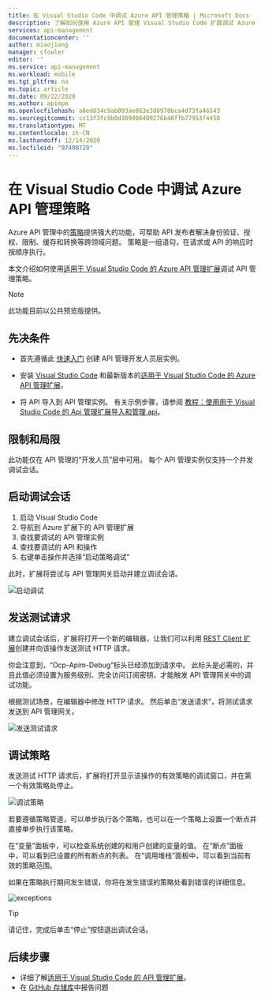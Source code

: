 ```yaml
---
title: 在 Visual Studio Code 中调试 Azure API 管理策略 | Microsoft Docs
description: 了解如何使用 Azure API 管理 Visual Studio Code 扩展调试 Azure API 管理策略
services: api-management
documentationcenter: ''
author: miaojiang
manager: cfowler
editor: ''
ms.service: api-management
ms.workload: mobile
ms.tgt_pltfrm: na
ms.topic: article
ms.date: 09/22/2020
ms.author: apimpm
ms.openlocfilehash: a8ed834c9ab093ae063e386978bca4d73fa46543
ms.sourcegitcommit: cc13f3fc9b8d309986409276b48ffb77953f4458
ms.translationtype: MT
ms.contentlocale: zh-CN
ms.lasthandoff: 12/14/2020
ms.locfileid: "97400720"
---
```

# <a name="debug-azure-api-management-policies-in-visual-studio-code"></a>在 Visual Studio Code 中调试 Azure API 管理策略

Azure API 管理中的[策略](api-management-policies.md)提供强大的功能，可帮助 API 发布者解决身份验证、授权、限制、缓存和转换等跨领域问题。 策略是一组语句，在请求或 API 的响应时按顺序执行。 

本文介绍如何使用[适用于 Visual Studio Code 的 Azure API 管理扩展](https://marketplace.visualstudio.com/items?itemName=ms-azuretools.vscode-apimanagement)调试 API 管理策略。 

> [!NOTE]
> 此功能目前以公共预览版提供。

## <a name="prerequisites"></a>先决条件

* 首先遵循此 [快速入门](get-started-create-service-instance.md) 创建 API 管理开发人员层实例。

* 安装 [Visual Studio Code](https://code.visualstudio.com/) 和最新版本的[适用于 Visual Studio Code 的 Azure API 管理扩展](https://marketplace.visualstudio.com/items?itemName=ms-azuretools.vscode-apimanagement)。 

* 将 API 导入到 API 管理实例。 有关示例步骤，请参阅 [教程：使用用于 Visual Studio Code 的 Api 管理扩展导入和管理 api](visual-studio-code-tutorial.md)。

## <a name="restrictions-and-limitations"></a>限制和局限

此功能仅在 API 管理的“开发人员”层中可用。 每个 API 管理实例仅支持一个并发调试会话。

## <a name="initiate-a-debugging-session"></a>启动调试会话

1. 启动 Visual Studio Code
2. 导航到 Azure 扩展下的 API 管理扩展
3. 查找要调试的 API 管理实例
4. 查找要调试的 API 和操作
5. 右键单击操作并选择“启动策略调试”

此时，扩展将尝试与 API 管理网关启动并建立调试会话。

![启动调试](media/api-management-debug-policies/initiate-debugging-session.png)

## <a name="send-a-test-request"></a>发送测试请求
建立调试会话后，扩展将打开一个新的编辑器，让我们可以利用 [REST Client 扩展](https://marketplace.visualstudio.com/items?itemName=humao.rest-client)创建并向该操作发送测试 HTTP 请求。

你会注意到，“Ocp-Apim-Debug”标头已经添加到请求中。 此标头是必需的，并且此值必须设置为服务级别、完全访问订阅密钥，才能触发 API 管理网关中的调试功能。

根据测试场景，在编辑器中修改 HTTP 请求。 然后单击“发送请求”，将测试请求发送到 API 管理网关。

![发送测试请求](media/api-management-debug-policies/rest-client.png)

## <a name="debug-policies"></a>调试策略
发送测试 HTTP 请求后，扩展将打开显示该操作的有效策略的调试窗口，并在第一个有效策略处停止。 

![调试策略](media/api-management-debug-policies/main-window.png)

若要遵循策略管道，可以单步执行各个策略，也可以在一个策略上设置一个断点并直接单步执行该策略。 

在“变量”面板中，可以检查系统创建的和用户创建的变量的值。 在“断点”面板中，可以看到已设置的所有断点的列表。 在“调用堆栈”面板中，可以看到当前有效的策略范围。 

如果在策略执行期间发生错误，你将在发生错误的策略处看到错误的详细信息。 

![exceptions](media/api-management-debug-policies/exception.png)

> [!TIP]
> 请记住，完成后单击“停止”按钮退出调试会话。


## <a name="next-steps"></a>后续步骤

+ 详细了解[适用于 Visual Studio Code 的 API 管理扩展](https://marketplace.visualstudio.com/items?itemName=ms-azuretools.vscode-apimanagement)。 
+ 在 [GitHub 存储库](https://github.com/Microsoft/vscode-apimanagement)中报告问题

